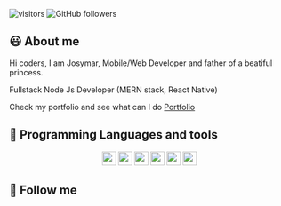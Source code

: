 ![visitors](https://visitor-badge.glitch.me/badge?page_id=jossydeleon.visitor-badge)
![GitHub followers](https://img.shields.io/github/followers/jossydeleon?style=social)

## :smiley: About me

Hi coders,  I am Josymar, Mobile/Web Developer and father of a beatiful princess.

Fullstack Node Js Developer (MERN stack, React Native)

Check my portfolio and see what can I do [Portfolio](https://josymardeleon.com)

## :rocket: Programming Languages and tools

<p align="center">

<img src="https://img.shields.io/badge/javascript-%23F7DF1E.svg?&style=for-the-badge&logo=javascript&logoColor=black" height="25"/>
<img src="https://img.shields.io/badge/node.js%20-%2343853D.svg?&style=for-the-badge&logo=node.js&logoColor=white" height="25"/>
<img src="https://img.shields.io/badge/react%20-%2320232a.svg?&style=for-the-badge&logo=react&logoColor=%2361DAFB" height="25"/>
<img src="https://img.shields.io/badge/Typescript%20-%2320232a.svg?&style=for-the-badge&logo=typescript&logoColor=%2361DAFB" height="25"/>
<img src="https://img.shields.io/badge/Firebase%20-%2320232a.svg?&style=for-the-badge&logo=firebase&logoColor=%orange" height="25"/>
  <img src="https://img.shields.io/badge/java-%2320232a.svg?&style=for-the-badge&logo=Java&logoColor=red" height="25"/>
</p>

## 🎯 Follow me
